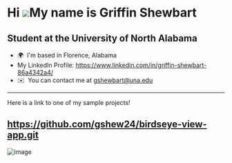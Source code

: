 Hi ![](https://user-images.githubusercontent.com/18350557/176309783-0785949b-9127-417c-8b55-ab5a4333674e.gif)My name is Griffin Shewbart
========================================================================================================================================

Student at the University of North Alabama
------------------------------------------

*   🌍  I'm based in Florence, Alabama
*   My LinkedIn Profile: https://www.linkedin.com/in/griffin-shewbart-86a4342a4/
*   ✉️  You can contact me at [gshewbart@una.edu](mailto:gshewbart@una.edu)
------------------------------------------------------------------------------------------------------------------------------
Here is a link to one of my sample projects!

https://github.com/gshew24/birdseye-view-app.git
------------------------------------------------------------------------------------------------------------------------------
![image](https://github.com/user-attachments/assets/9749d79d-0657-4ba6-90da-e220d917ae61)

